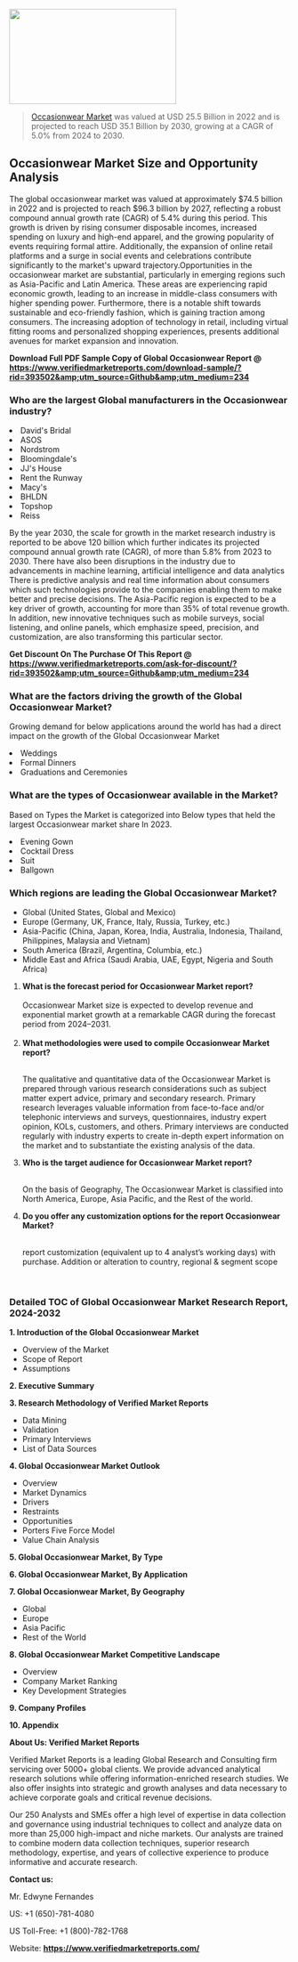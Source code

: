 
<img src="https://ffe5etoiles.com/wp-content/uploads/2024/12/MST1-300x171.png" alt="" width="300" height="171" class="alignnone size-medium wp-image-20088" /><blockquote><p><p><a href="https://www.verifiedmarketreports.com/download-sample/?rid=393502&utm_source=Github&utm_medium=234" target="_blank">Occasionwear Market</a> was valued at USD 25.5 Billion in 2022 and is projected to reach USD 35.1 Billion by 2030, growing at a CAGR of 5.0% from 2024 to 2030.</p></blockquote><p><h2>Occasionwear Market Size and Opportunity Analysis</h2>The global occasionwear market was valued at approximately $74.5 billion in 2022 and is projected to reach $96.3 billion by 2027, reflecting a robust compound annual growth rate (CAGR) of 5.4% during this period. This growth is driven by rising consumer disposable incomes, increased spending on luxury and high-end apparel, and the growing popularity of events requiring formal attire. Additionally, the expansion of online retail platforms and a surge in social events and celebrations contribute significantly to the market's upward trajectory.Opportunities in the occasionwear market are substantial, particularly in emerging regions such as Asia-Pacific and Latin America. These areas are experiencing rapid economic growth, leading to an increase in middle-class consumers with higher spending power. Furthermore, there is a notable shift towards sustainable and eco-friendly fashion, which is gaining traction among consumers. The increasing adoption of technology in retail, including virtual fitting rooms and personalized shopping experiences, presents additional avenues for market expansion and innovation.</p><p class=""><strong>Download Full PDF Sample Copy of Global Occasionwear Report @ <a href="https://www.verifiedmarketreports.com/download-sample/?rid=393502&amp;utm_source=Github&amp;utm_medium=234" target="_blank">https://www.verifiedmarketreports.com/download-sample/?rid=393502&amp;utm_source=Github&amp;utm_medium=234</a></strong></p><h3 id="" class="">Who are the largest Global manufacturers in the Occasionwear industry?</h3><p><li>David's Bridal</li><li> ASOS</li><li> Nordstrom</li><li> Bloomingdale's</li><li> JJ's House</li><li> Rent the Runway</li><li> Macy's</li><li> BHLDN</li><li> Topshop</li><li> Reiss</li></p><div class=""><div class="" dir="" data-message-author-role="" data-message-id="" data-message-model-slug=""><div class=""><div class=""><div class=""><div class="" dir="" data-message-author-role="" data-message-id="" data-message-model-slug=""><div class=""><div class=""><p>By the year 2030, the scale for growth in the market research industry is reported to be above 120 billion which further indicates its projected compound annual growth rate (CAGR), of more than 5.8% from 2023 to 2030. There have also been disruptions in the industry due to advancements in machine learning, artificial intelligence and data analytics There is predictive analysis and real time information about consumers which such technologies provide to the companies enabling them to make better and precise decisions. The Asia-Pacific region is expected to be a key driver of growth, accounting for more than 35% of total revenue growth. In addition, new innovative techniques such as mobile surveys, social listening, and online panels, which emphasize speed, precision, and customization, are also transforming this particular sector.</p><p><strong>Get Discount On The Purchase Of This Report @&nbsp; <a href="https://www.verifiedmarketreports.com/ask-for-discount/?rid=393502&amp;utm_source=Github&amp;utm_medium=234" target="_blank">https://www.verifiedmarketreports.com/ask-for-discount/?rid=393502&amp;utm_source=Github&amp;utm_medium=234</a></strong></p></div></div></div></div></div></div></div></div><h3 id="" class="">What are the factors driving the growth of the Global Occasionwear Market?</h3><p id="" class="">Growing demand for below applications around the world has had a direct impact on the growth of the Global Occasionwear Market</p><p id="" class=""><li>Weddings</li><li> Formal Dinners</li><li> Graduations and Ceremonies</li></p><h3 id="" class="">What are the types of Occasionwear available in the Market?</h3><p id="" class="">Based on Types the Market is categorized into Below types that held the largest Occasionwear market share In 2023.</p><p id="" class=""><li>Evening Gown</li><li> Cocktail Dress</li><li> Suit</li><li> Ballgown</li></p><h3 id="" class="">Which regions are leading the Global Occasionwear Market?</h3><ul><li>Global (United States, Global and Mexico)</li><li>Europe (Germany, UK, France, Italy, Russia, Turkey, etc.)</li><li>Asia-Pacific (China, Japan, Korea, India, Australia, Indonesia, Thailand, Philippines, Malaysia and Vietnam)</li><li>South America (Brazil, Argentina, Columbia, etc.)</li><li>Middle East and Africa (Saudi Arabia, UAE, Egypt, Nigeria and South Africa)</li></ul><p><ol><li><strong>What is the forecast period for Occasionwear Market report?<br /></strong><br /><span data-sheets-root="1" data-sheets-value="{&quot;1&quot;:2,&quot;2&quot;:&quot;XXXX size is expected to develop revenue and exponential market growth at a remarkable CAGR during the forecast period from 2024&ndash;2030.&quot;}" data-sheets-userformat="{&quot;2&quot;:12674,&quot;4&quot;:{&quot;1&quot;:2,&quot;2&quot;:16776960},&quot;10&quot;:2,&quot;11&quot;:0,&quot;15&quot;:&quot;Arial&quot;,&quot;16&quot;:12}">Occasionwear Market size is expected to develop revenue and exponential market growth at a remarkable CAGR during the forecast period from 2024&ndash;2031.</span><br /><br /></li><li><strong>What methodologies were used to compile Occasionwear Market report?<br /><br /></strong><p>The qualitative and quantitative data of the&nbsp;Occasionwear Market is prepared through various research considerations such as subject matter expert advice, primary and secondary research. Primary research leverages valuable information from face-to-face and/or telephonic interviews and surveys, questionnaires, industry expert opinion, KOLs, customers, and others. Primary interviews are conducted regularly with industry experts to create in-depth expert information on the market and to substantiate the existing analysis of the data.&nbsp;</p></li><li><strong>Who is the target audience for Occasionwear Market report?<br /><br /></strong><p>On the basis of Geography, The&nbsp;Occasionwear Market is classified into North America, Europe, Asia Pacific, and the Rest of the world.</p></li><li><strong>Do you offer any customization options for the report Occasionwear Market?<br /><br /></strong><p>report customization (equivalent up to 4 analyst&rsquo;s working days) with purchase. Addition or alteration to country, regional &amp; segment scope</p><p>&nbsp;</p></li></ol></p><h3 id="" class="">Detailed TOC of Global Occasionwear Market Research Report, 2024-2032</h3><p id="" class=""><strong>1. Introduction of the Global Occasionwear Market</strong></p><ul><li>Overview of the Market</li><li>Scope of Report</li><li>Assumptions</li></ul><p id="" class=""><strong>2. Executive Summary</strong></p><p id="" class=""><strong>3. Research Methodology of&nbsp;Verified Market Reports</strong></p><ul><li>Data Mining</li><li>Validation</li><li>Primary Interviews</li><li>List of Data Sources</li></ul><p id="" class=""><strong>4. Global Occasionwear Market Outlook</strong></p><ul><li>Overview</li><li>Market Dynamics</li><li>Drivers</li><li>Restraints</li><li>Opportunities</li><li>Porters Five Force Model</li><li>Value Chain Analysis</li></ul><p id="" class=""><strong>5. Global Occasionwear Market, By&nbsp;Type</strong></p><p id="" class=""><strong>6. Global Occasionwear Market, By Application</strong></p><p id="" class=""><strong>7. Global Occasionwear Market, By Geography</strong></p><ul><li>Global</li><li>Europe</li><li>Asia Pacific</li><li>Rest of the World</li></ul><p id="" class=""><strong>8. Global Occasionwear Market Competitive Landscape</strong></p><ul><li>Overview</li><li>Company Market Ranking</li><li>Key Development Strategies</li></ul><p id="" class=""><strong>9. Company Profiles</strong></p><p id="" class=""><strong>10. Appendix</strong></p><p id="" class=""><strong>About Us: Verified Market Reports</strong></p><p id="" class="">Verified Market Reports is a leading Global Research and Consulting firm servicing over 5000+ global clients. We provide advanced analytical research solutions while offering information-enriched research studies. We also offer insights into strategic and growth analyses and data necessary to achieve corporate goals and critical revenue decisions.</p><p id="" class="">Our 250 Analysts and SMEs offer a high level of expertise in data collection and governance using industrial techniques to collect and analyze data on more than 25,000 high-impact and niche markets. Our analysts are trained to combine modern data collection techniques, superior research methodology, expertise, and years of collective experience to produce informative and accurate research.</p><p id="" class=""><strong>Contact us:</strong></p><p id="" class="">Mr. Edwyne Fernandes</p><p id="" class="">US: +1 (650)-781-4080</p><p id="" class="">US Toll-Free: +1 (800)-782-1768</p><p id="" class="">Website: <a target="" data-test-app-aware-link=""><strong>https://www.verifiedmarketreports.com/</strong></a></p>
